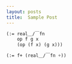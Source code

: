```yaml
---
layout: posts
title:  Sample Post
---
```


```scheme
(:= real＿/￣fn
    op f g x
    (op (f x) (g x)))

(:= f+ (real＿/￣fn +))
```

